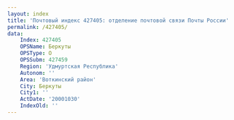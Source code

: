 ```yaml
---
layout: index
title: 'Почтовый индекс 427405: отделение почтовой связи Почты России'
permalink: /427405/
data:
    Index: 427405
    OPSName: Беркуты
    OPSType: О
    OPSSubm: 427459
    Region: 'Удмуртская Республика'
    Autonom: ''
    Area: 'Воткинский район'
    City: Беркуты
    City1: ''
    ActDate: '20001030'
    IndexOld: ''
---
```


